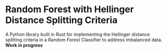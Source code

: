 # Random Forest with Hellinger Distance Splitting Criteria

A Python library built in Rust for implementing the Hellinger distance splitting criteria in a Random Forest Classifier to address imbalanced data. **Work in progress**

